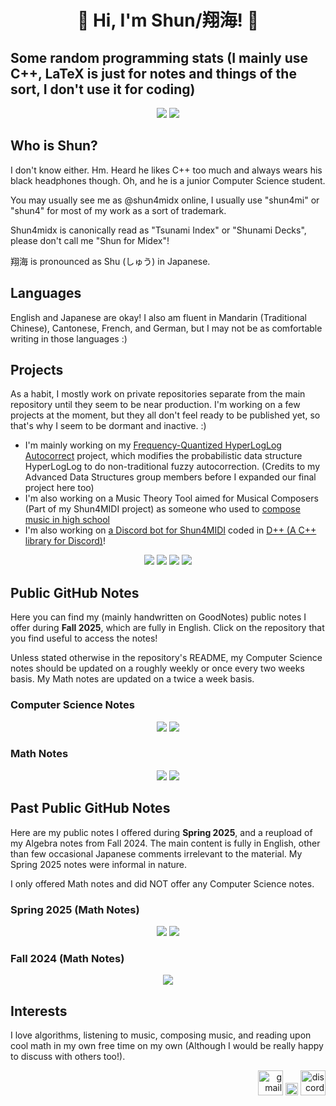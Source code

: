 <h1 align="center"><b> 🌠 Hi, I'm Shun/翔海! 🌠 </b></h1>

<h2><b>Some random programming stats (I mainly use C++, LaTeX is just for notes and things of the sort, I don't use it for coding)</b></h2>
<p align="center">
  <a href="https://github.com/shun4midx?tab=repositories"><img src="https://shun4midx.vercel.app/api/top-langs?username=shun4midx&show_icons=true&layout=compact&langs_count=10&locale=en&bg_color=000000&title_color=00d4b2&text_color=00d4b2&border_color=00d4b2&custom_title=Shun's%20Language%20Usage&exclude_repo=shun-github-readme-stats,FAI,CompMath"/></a>
  <a href="https://github.com/shun4midx?tab=repositories"><img src="https://shun4midx.vercel.app/api/top-langs?username=shun4midx&show_icons=true&layout=compact&langs_count=10&locale=ja&bg_color=000000&title_color=00d4b2&text_color=00d4b2&border_color=00d4b2&custom_title=翔海が最もよく使う言語&exclude_repo=shun-github-readme-stats,FAI,CompMath"/></a>
</p>

## Who is Shun?
I don't know either. Hm. Heard he likes C++ too much and always wears his black headphones though. Oh, and he is a junior Computer Science student.

You may usually see me as @shun4midx online, I usually use "shun4mi" or "shun4" for most of my work as a sort of trademark.

Shun4midx is canonically read as "Tsunami Index" or "Shunami Decks", please don't call me "Shun for Midex"!

翔海 is pronounced as Shu (しゅう) in Japanese.

## Languages
English and Japanese are okay! I also am fluent in Mandarin (Traditional Chinese), Cantonese, French, and German, but I may not be as comfortable writing in those languages :)

## Projects
As a habit, I mostly work on private repositories separate from the main repository until they seem to be near production. I'm working on a few projects at the moment, but they all don't feel ready to be published yet, so that's why I seem to be dormant and inactive. :)
 - I'm mainly working on my [Frequency-Quantized HyperLogLog Autocorrect](https://github.com/shun4midx/FQ-HyperLogLog-Autocorrect) project, which modifies the probabilistic data structure HyperLogLog to do non-traditional fuzzy autocorrection. (Credits to my Advanced Data Structures group members before I expanded our final project here too)
 - I'm also working on a Music Theory Tool aimed for Musical Composers (Part of my Shun4MIDI project) as someone who used to [compose music in high school](https://youtu.be/fNU0zx5wI3Q)
 - I'm also working on [a Discord bot for Shun4MIDI](https://github.com/shun4midx/Shun4MIDI-Bot) coded in [D++ (A C++ library for Discord)](https://dpp.dev/)!

<p align="center">
  <a href="https://github.com/shun4midx/FQ-HyperLogLog-Autocorrect"><img src="https://shun4midx.vercel.app/api/pin/?username=shun4midx&repo=FQ-HyperLogLog-Autocorrect&layout=compact&title_color=00d4b2&bg_color=000000&text_color=00d4b2&border_color=00d4b2"></a>
  <a href="https://github.com/shun4midx/FQ-HLL-Keyboard"><img src="https://shun4midx.vercel.app/api/pin/?username=shun4midx&repo=FQ-HLL-Keyboard&layout=compact&title_color=00d4b2&bg_color=000000&border_color=00d4b2&text_color=00d4b2&description_lines_count=3"></a>
  <a href="https://github.com/shun4midx/FQ-HLL-Bot"><img src="https://shun4midx.vercel.app/api/pin/?username=shun4midx&repo=FQ-HLL-Bot&layout=compact&title_color=00d4b2&bg_color=000000&text_color=00d4b2&border_color=00d4b2&description_lines_count=3"></a>
  <a href="https://github.com/shun4midx/Shun4miShu"><img src="https://shun4midx.vercel.app/api/pin/?username=shun4midx&repo=Shun4miShu&layout=compact&title_color=00d4b2&bg_color=000000&text_color=00d4b2&border_color=00d4b2"></a>
</p>

## Public GitHub Notes
Here you can find my (mainly handwritten on GoodNotes) public notes I offer during **Fall 2025**, which are fully in English. Click on the repository that you find useful to access the notes!

Unless stated otherwise in the repository's README, my Computer Science notes should be updated on a roughly weekly or once every two weeks basis. My Math notes are updated on a twice a week basis.

### Computer Science Notes
<p align="center">
  <a href="https://github.com/shun4midx/SP-Notes"><img src="https://shun4midx.vercel.app/api/pin/?username=shun4midx&repo=SP-Notes&layout=compact&title_color=00d4b2&bg_color=000000&text_color=00d4b2&border_color=00d4b2"></a>
  <a href="https://github.com/shun4midx/CompNet-Notes"><img src="https://shun4midx.vercel.app/api/pin/?username=shun4midx&repo=CompNet-Notes&layout=compact&title_color=00d4b2&bg_color=000000&border_color=00d4b2&text_color=00d4b2"></a>
</p>

### Math Notes
<p align="center">
  <a href="https://github.com/shun4midx/CompAna"><img src="https://shun4midx.vercel.app/api/pin/?username=shun4midx&repo=CompAna&layout=compact&title_color=00d4b2&bg_color=000000&border_color=00d4b2&text_color=00d4b2"></a>
  <a href="https://github.com/shun4midx/Geometry"><img src="https://shun4midx.vercel.app/api/pin/?username=shun4midx&repo=Geometry&layout=compact&title_color=00d4b2&bg_color=000000&text_color=00d4b2&border_color=00d4b2"></a>
</p>

## Past Public GitHub Notes
Here are my public notes I offered during **Spring 2025**, and a reupload of my Algebra notes from Fall 2024. The main content is fully in English, other than few occasional Japanese comments irrelevant to the material. My Spring 2025 notes were informal in nature.

I only offered Math notes and did NOT offer any Computer Science notes.

### Spring 2025 (Math Notes)
<p align="center">
  <a href="https://github.com/shun4midx/Analysis-II"><img src="https://shun4midx.vercel.app/api/pin/?username=shun4midx&repo=Analysis-II&layout=compact&title_color=00d4b2&bg_color=000000&border_color=00d4b2&text_color=00d4b2"></a>
  <a href="https://github.com/shun4midx/Algebra-II"><img src="https://shun4midx.vercel.app/api/pin/?username=shun4midx&repo=Algebra-II&layout=compact&title_color=00d4b2&bg_color=000000&text_color=00d4b2&border_color=00d4b2"></a>
</p>

### Fall 2024 (Math Notes)
<p align="center">
  <a href="https://github.com/shun4midx/Algebra-I"><img src="https://shun4midx.vercel.app/api/pin/?username=shun4midx&repo=Algebra-I&layout=compact&title_color=00d4b2&bg_color=000000&text_color=00d4b2&border_color=00d4b2"></a>
</p>

## Interests
I love algorithms, listening to music, composing music, and reading upon cool math in my own free time on my own (Although I would be really happy to discuss with others too!).

<p align="right">
  <a href="mailto:shun4midx@gmail.com"><img src="https://static.vecteezy.com/system/resources/previews/022/484/516/non_2x/google-mail-gmail-icon-logo-symbol-free-png.png" alt="gmail" width="40" height="40"/></a>
  <a href="https://github.com/shun4midx"><img src="https://upload.wikimedia.org/wikipedia/commons/2/24/Transparent_Square_Tiles_Texture.png" alt="space" width="20"/></a>
  <a href="https://discordapp.com/users/1278670248517828650"><img src="https://uxwing.com/wp-content/themes/uxwing/download/brands-and-social-media/discord-square-color-icon.png" alt="discord" width="40" height="40"/></a>
</p>
